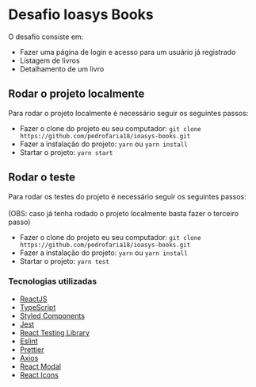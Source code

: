 # Desafio Ioasys Books

O desafio consiste em:
  - Fazer uma página de login e acesso para um usuário já registrado
  - Listagem de livros
  - Detalhamento de um livro

## Rodar o projeto localmente

Para rodar o projeto localmente é necessário seguir os seguintes passos:
  - Fazer o clone do projeto eu seu computador: `git clone https://github.com/pedrofaria18/ioasys-books.git`
  - Fazer a instalação do projeto: `yarn` ou `yarn install`
  - Startar o projeto: `yarn start`

## Rodar o teste

Para rodar os testes do projeto é necessário seguir os seguintes passos: </br></br>
 (OBS: caso já tenha rodado o projeto localmente basta fazer o terceiro passo)
  - Fazer o clone do projeto eu seu computador: `git clone https://github.com/pedrofaria18/ioasys-books.git`
  - Fazer a instalação do projeto: `yarn` ou `yarn install`
  - Startar o projeto: `yarn test`

### Tecnologias utilizadas
  - [ReactJS](https://pt-br.reactjs.org/)
  - [TypeScript](https://www.typescriptlang.org/)
  - [Styled Components](https://styled-components.com/)
  - [Jest](https://jestjs.io/)
  - [React Testing Library](https://testing-library.com/docs/react-testing-library/intro)
  - [Eslint](https://eslint.org/)
  - [Prettier](https://prettier.io/)
  - [Axios](https://axios-http.com/ptbr/docs/intro)
  - [React Modal](https://reactcommunity.org/react-modal/)
  - [React Icons](https://react-icons.github.io/react-icons/)
